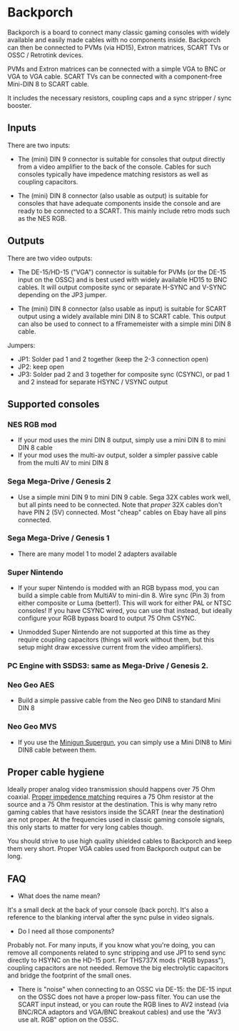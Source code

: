 # Backporch

Backporch is a board to connect many classic gaming consoles with widely
available and easily made cables with no components inside.  Backporch can then
be connected to PVMs (via HD15), Extron matrices, SCART TVs or OSSC / Retrotink
devices.

PVMs and Extron matrices can be connected with a simple VGA to BNC or VGA to
VGA cable. SCART TVs can be connected with a component-free Mini-DIN 8 to SCART
cable.

It includes the necessary resistors, coupling caps and a sync stripper / sync
booster.

## Inputs

There are two inputs:

* The (mini) DIN 9 connector is suitable for consoles that output directly from
  a video amplifier to the back of the console.  Cables for such consoles
typically have impedence matching resistors as well as coupling capacitors.

* The (mini) DIN 8 connector (also usable as output) is suitable for consoles
  that have adequate components inside the console and are ready to be
connected to a SCART. This mainly include retro mods such as the NES RGB.

## Outputs

There are two video outputs:

* The DE-15/HD-15 ("VGA") connector is suitable for PVMs (or the DE-15 input on
  the OSSC) and is best used with widely available HD15 to BNC cables. It will
output composite sync or separate H-SYNC and V-SYNC depending on the JP3
jumper.

* The (mini) DIN 8 connector (also usable as input) is suitable for SCART
  output using a widely available mini DIN 8 to SCART cable. This output can
also be used to connect to a fFramemeister with a simple mini DIN 8 cable.

Jumpers:

* JP1: Solder pad 1 and 2 together (keep the 2-3 connection open)
* JP2: keep open
* JP3: Solder pad 2 and 3 together for composite sync (CSYNC), or pad 1 and 2
  instead for separate HSYNC / VSYNC output

## Supported consoles

### NES RGB mod

* If your mod uses the mini DIN 8 output, simply use a mini DIN 8 to mini DIN 8
  cable
* If your mod uses the multi-av output, solder a simpler passive cable from the
  multi AV to mini DIN 8

### Sega Mega-Drive / Genesis 2

* Use a simple mini DIN 9 to mini DIN 9 cable. Sega 32X cables work well, but
  all pints need to be connected. Note that *proper* 32X cables don't have PIN
2 (5V) connected. Most "cheap" cables on Ebay have all pins connected.

### Sega Mega-Drive / Genesis 1

* There are many model 1 to model 2 adapters available

### Super Nintendo

* If your super Nintendo is modded with an RGB bypass mod, you can build a
  simple cable from MultiAV to mini-din 8.  Wire sync (Pin 3) from either
composite or Luma (better!). This will work for either PAL or NTSC consoles! If
you have CSYNC wired, you can use that instead, but ideally configure your RGB
bypass board to output 75 Ohm CSYNC.

* Unmodded Super Nintendo are not supported at this time as they require
  coupling capacitors (things will work without them, but this setup might draw
excessive current from the video amplifiers).

### PC Engine with SSDS3: same as Mega-Drive / Genesis 2.

### Neo Geo AES

* Build a simple passive cable from the Neo geo DIN8 to standard Mini DIN 8

### Neo Geo MVS

* If you use the [Minigun
  Supergun](https://www.arcade-projects.com/threads/minigun-supergun-an-open-source-supergun.9408/),
you can simply use a Mini DIN8 to Mini DIN8 cable between them.

## Proper cable hygiene

Ideally proper analog video transmission should happens over 75 Ohm coaxial.
[Proper impedence
matching](https://en.wikipedia.org/wiki/Impedance_matching#Transmission_lines)
requires a 75 Ohm resistor at the source and a 75 Ohm resistor at the
destination. This is why many retro gaming cables that have resistors inside
the SCART (near the destination) are not proper. At the frequencies used in
classic gaming console signals, this only starts to matter for very long cables
though.

You should strive to use high quality shielded cables to Backporch and keep
them very short. Proper VGA cables used from Backporch output can be long.

## FAQ

* What does the name mean?

It's a small deck at the back of your console (back porch). It's also a
reference to the blanking interval after the sync pulse in video signals.

* Do I need all those components?

Probably not. For many inputs, if you know what you're doing, you can remove
all components related to sync stripping and use JP1 to send sync directly to
HSYNC on the HD-15 port. For THS737X mods ("RGB bypass"), coupling capacitors
are not needed. Remove the big electrolytic capacitors and bridge the footprint
of the small ones.

* There is "noise" when connecting to an OSSC via DE-15: the DE-15 input on the
  OSSC does not have a proper low-pass filter.  You can use the SCART input
instead, or you can route the RGB lines to AV2 instead (via BNC/RCA adaptors
and VGA/BNC breakout cables) and use the "AV3 use alt. RGB" option on the OSSC.
